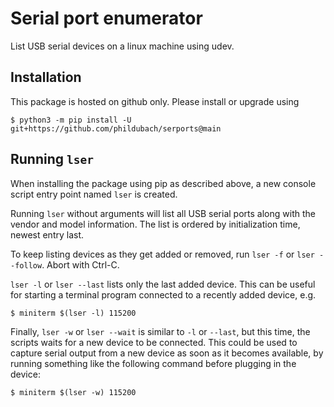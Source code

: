 # Serial port enumerator

List USB serial devices on a linux machine using udev.

## Installation

This package is hosted on github only. Please install or upgrade using

```
$ python3 -m pip install -U git+https://github.com/phildubach/serports@main
```

## Running `lser`

When installing the package using pip as described above, a new console script
entry point named `lser` is created.

Running `lser` without arguments will list all USB serial ports along with
the vendor and model information. The list is ordered by initialization time,
newest entry last.

To keep listing devices as they get added or removed, run `lser -f` or `lser
--follow`. Abort with Ctrl-C.

`lser -l` or `lser --last` lists only the last added device. This can be useful
for starting a terminal program connected to a recently added device, e.g.

```
$ miniterm $(lser -l) 115200
```

Finally, `lser -w` or `lser --wait` is similar to `-l` or `--last`, but this
time, the scripts waits for a new device to be connected. This could be used to
capture serial output from a new device as soon as it becomes available, by
running something like the following command before plugging in the device:

```
$ miniterm $(lser -w) 115200
```

